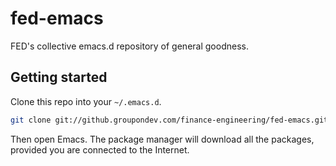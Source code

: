 # fed-emacs

FED's collective emacs.d repository of general goodness.

## Getting started

Clone this repo into your `~/.emacs.d`.

```sh
git clone git://github.groupondev.com/finance-engineering/fed-emacs.git ~/.emacs.d
```

Then open Emacs. The package manager will download all the packages, provided you are connected to the Internet.
